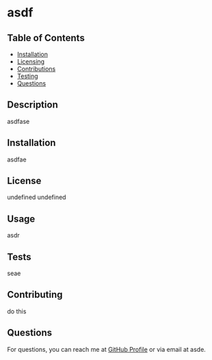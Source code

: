 # asdf

## Table of Contents
- [Installation](#installation)
- [Licensing](#licensing)
- [Contributions](#contributions)
- [Testing](#testing)
- [Questions](#questions)


## Description
asdfase

## Installation
asdfae

## License
undefined  undefined

## Usage
asdr

## Tests
seae

## Contributing
do this

## Questions
For questions, you can reach me at [GitHub Profile](https://github.com/undefined) or via email at asde.